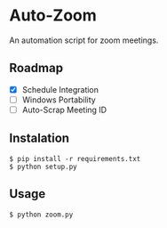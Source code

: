 # Auto-Zoom
An automation script for zoom meetings.

## Roadmap
- [x] Schedule Integration
- [ ] Windows Portability
- [ ] Auto-Scrap Meeting ID

## Instalation
```
$ pip install -r requirements.txt
$ python setup.py
```

## Usage
```
$ python zoom.py
```
